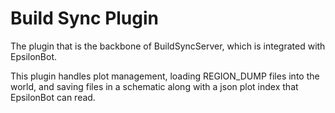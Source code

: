 # Build Sync Plugin
The plugin that is the backbone of BuildSyncServer, which is integrated with EpsilonBot.

This plugin handles plot management, loading REGION_DUMP files into the world, and saving files in a schematic along with a json plot index that EpsilonBot can read.
